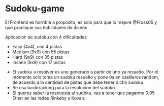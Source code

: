 # Sudoku-game
El Frontend es horrible a proposito, es solo para que lo mejore @Fruss05 y que practique sus habilidades de diseño

Aplicacion de sudoku con 4 dificultades
- Easy (4x4), con 4 pistas
- Medium (9x9) con 55 pistas
- Hard (9x9) con 35 pistas
- Insane (9x9) con 17 pistas

* El sudoku a resolver es uno generado a partir de uno ya resuelto. Por el momento solo toma un sudoku resuelto y pone 0s en casilleros random, de acuerdo a la cantidad de pistas que debe tener dicho sudoku
* Se usa backtracking para la resolucion del sudoku.
* Si queres saber la respuesta al sudoku, vas a tener que pagarme 0.05 Ether en las redes Rinkeby o Kovan.
